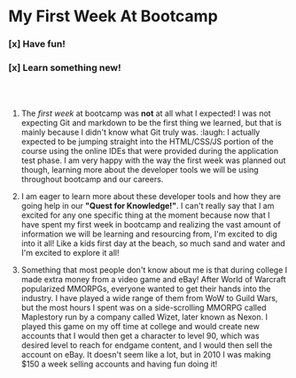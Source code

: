 # My First Week At Bootcamp

### [x] Have fun!

### [x] Learn something new!
<br></br>

1. The *first week* at bootcamp was **not** at all what I expected! I was not expecting Git and markdown to be the first thing we learned, but that is mainly because I didn't know what Git truly was. :laugh: I actually expected to be jumping straight into the HTML/CSS/JS portion of the course using the online IDEs that were provided during the application test phase. I am very happy with the way the first week was planned out though, learning more about the developer tools we will be using throughout bootcamp and our careers.

2. I am eager to learn more about these developer tools and how they are going help in our **"Quest for Knowledge!"**. I can't really say that I am excited for any one specific thing at the moment because now that I have spent my first week in bootcamp and realizing the vast amount of information we will be learning and resourcing from, I'm excited to dig into it all! Like a kids first day at the beach, so much sand and water and I'm excited to explore it all!

3. Something that most people don't know about me is that during college I made extra money from a video game and eBay! After World of Warcraft popularized MMORPGs, everyone wanted to get their hands into the industry. I have played a wide range of them from WoW to Guild Wars, but the most hours I spent was on a side-scrolling MMORPG called Maplestory run by a company called Wizet, later known as Nexon. I played this game on my off time at college and would create new accounts that I would then get a character to level 90, which was  desired level to reach for endgame content, and I would then sell the account on eBay. It doesn't seem like a lot, but in 2010 I was making $150 a week selling accounts and having fun doing it!

